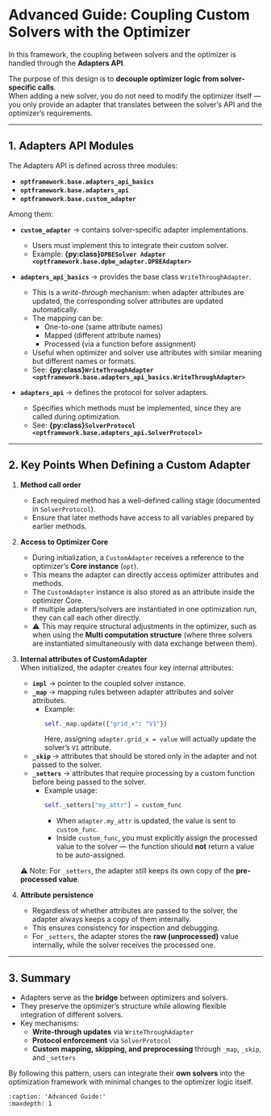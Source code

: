 # Advanced Guide: Coupling Custom Solvers with the Optimizer

In this framework, the coupling between solvers and the optimizer is handled through the **Adapters API**.  

The purpose of this design is to **decouple optimizer logic from solver-specific calls**.  
When adding a new solver, you do not need to modify the optimizer itself — you only provide an adapter that translates between the solver’s API and the optimizer’s requirements.

---

## 1. Adapters API Modules

The Adapters API is defined across three modules:

- **`optframework.base.adapters_api_basics`**  
- **`optframework.base.adapters_api`**  
- **`optframework.base.custom_adapter`**

Among them:

- **`custom_adapter`** → contains solver-specific adapter implementations.  
  - Users must implement this to integrate their custom solver.  
  - Example: **{py:class}`DPBESolver Adapter <optframework.base.dpbe_adapter.DPBEAdapter>`**

- **`adapters_api_basics`** → provides the base class `WriteThroughAdapter`.  
  - This is a *write-through* mechanism: when adapter attributes are updated, the corresponding solver attributes are updated automatically.  
  - The mapping can be:  
    - One-to-one (same attribute names)  
    - Mapped (different attribute names)  
    - Processed (via a function before assignment)  
  - Useful when optimizer and solver use attributes with similar meaning but different names or formats.  
  - See: **{py:class}`WriteThroughAdapter <optframework.base.adapters_api_basics.WriteThroughAdapter>`**

- **`adapters_api`** → defines the protocol for solver adapters.  
  - Specifies which methods must be implemented, since they are called during optimization.  
  - See: **{py:class}`SolverProtocol <optframework.base.adapters_api.SolverProtocol>`**

---

## 2. Key Points When Defining a Custom Adapter

1. **Method call order**  
   - Each required method has a well-defined calling stage (documented in `SolverProtocol`).  
   - Ensure that later methods have access to all variables prepared by earlier methods.

2. **Access to Optimizer Core**  
   - During initialization, a `CustomAdapter` receives a reference to the optimizer’s **Core instance** (`opt`).  
   - This means the adapter can directly access optimizer attributes and methods.  
   - The `CustomAdapter` instance is also stored as an attribute inside the optimizer Core.  
   - If multiple adapters/solvers are instantiated in one optimization run, they can call each other directly.  
   - ⚠️ This may require structural adjustments in the optimizer, such as when using the **Multi computation structure** (where three solvers are instantiated simultaneously with data exchange between them).

3. **Internal attributes of CustomAdapter**  
   When initialized, the adapter creates four key internal attributes:

   - **`impl`** → pointer to the coupled solver instance.  
   - **`_map`** → mapping rules between adapter attributes and solver attributes.  
     - Example:  
       ```python
       self._map.update({"grid_x": "V1"})
       ```
       Here, assigning `adapter.grid_x = value` will actually update the solver’s `V1` attribute.  
   - **`_skip`** → attributes that should be stored only in the adapter and not passed to the solver.  
   - **`_setters`** → attributes that require processing by a custom function before being passed to the solver.  
     - Example usage:  
       ```python
       self._setters["my_attr"] = custom_func
       ```
       - When `adapter.my_attr` is updated, the value is sent to `custom_func`.  
       - Inside `custom_func`, you must explicitly assign the processed value to the solver — the function should **not** return a value to be auto-assigned.  

   ⚠️ Note: For `_setters`, the adapter still keeps its own copy of the **pre-processed value**.

4. **Attribute persistence**  
   - Regardless of whether attributes are passed to the solver, the adapter always keeps a copy of them internally.  
   - This ensures consistency for inspection and debugging.  
   - For `_setters`, the adapter stores the **raw (unprocessed)** value internally, while the solver receives the processed one.

---

## 3. Summary

- Adapters serve as the **bridge** between optimizers and solvers.  
- They preserve the optimizer’s structure while allowing flexible integration of different solvers.  
- Key mechanisms:  
  - **Write-through updates** via `WriteThroughAdapter`  
  - **Protocol enforcement** via `SolverProtocol`  
  - **Custom mapping, skipping, and preprocessing** through `_map`, `_skip`, and `_setters`  

By following this pattern, users can integrate their **own solvers** into the optimization framework with minimal changes to the optimizer logic itself.


```{toctree}
:caption: 'Advanced Guide:'
:maxdepth: 1

